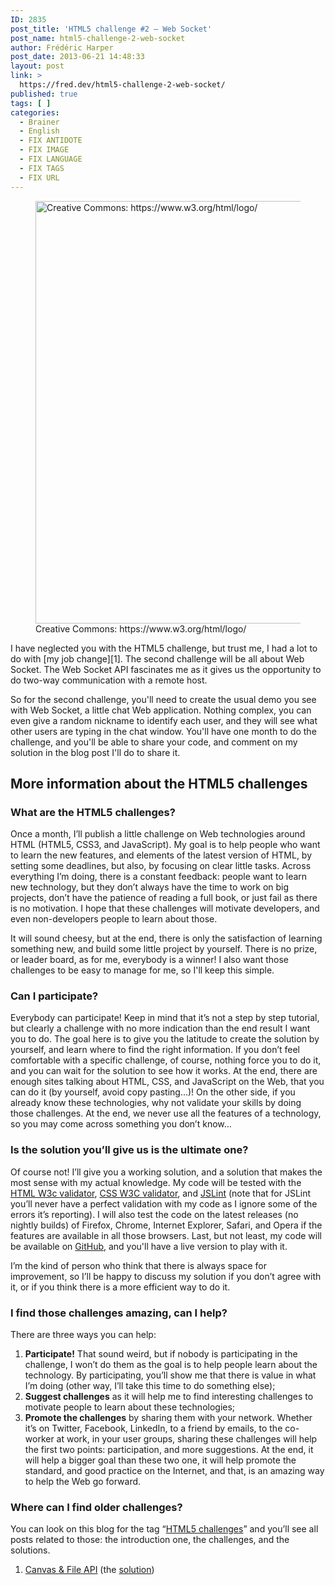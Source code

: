 ```yaml
---
ID: 2835
post_title: 'HTML5 challenge #2 – Web Socket'
post_name: html5-challenge-2-web-socket
author: Frédéric Harper
post_date: 2013-06-21 14:48:33
layout: post
link: >
  https://fred.dev/html5-challenge-2-web-socket/
published: true
tags: [ ]
categories:
  - Brainer
  - English
  - FIX ANTIDOTE
  - FIX IMAGE
  - FIX LANGUAGE
  - FIX TAGS
  - FIX URL
---
```

<figure><img alt="Creative Commons: https://www.w3.org/html/logo/" src="http://fred.dev/wp-content/uploads/2013/06/html5-topper.png" width="1000" height="676" /><figcaption> Creative Commons: https://www.w3.org/html/logo/</figcaption></figure>
I have neglected you with the HTML5 challenge, but trust me, I had a lot to do with [my job change][1]. The second challenge will be all about Web Socket. The Web Socket API fascinates me as it gives us the opportunity to do two-way communication with a remote host.

So for the second challenge, you'll need to create the usual demo you see with Web Socket, a little chat Web application. Nothing complex, you can even give a random nickname to identify each user, and they will see what other users are typing in the chat window. You'll have one month to do the challenge, and you'll be able to share your code, and comment on my solution in the blog post I'll do to share it.

## More information about the HTML5 challenges

### What are the HTML5 challenges?

Once a month, I’ll publish a little challenge on Web technologies around HTML (HTML5, CSS3, and JavaScript). My goal is to help people who want to learn the new features, and elements of the latest version of HTML, by setting some deadlines, but also, by focusing on clear little tasks. Across everything I’m doing, there is a constant feedback: people want to learn new technology, but they don’t always have the time to work on big projects, don’t have the patience of reading a full book, or just fail as there is no motivation. I hope that these challenges will motivate developers, and even non-developers people to learn about those.

It will sound cheesy, but at the end, there is only the satisfaction of learning something new, and build some little project by yourself. There is no prize, or leader board, as for me, everybody is a winner! I also want those challenges to be easy to manage for me, so I'll keep this simple.

### Can I participate?

Everybody can participate! Keep in mind that it’s not a step by step tutorial, but clearly a challenge with no more indication than the end result I want you to do. The goal here is to give you the latitude to create the solution by yourself, and learn where to find the right information. If you don’t feel comfortable with a specific challenge, of course, nothing force you to do it, and you can wait for the solution to see how it works. At the end, there are enough sites talking about HTML, CSS, and JavaScript on the Web, that you can do it (by yourself, avoid copy pasting…)! On the other side, if you already know these technologies, why not validate your skills by doing those challenges. At the end, we never use all the features of a technology, so you may come across something you don’t know…

### Is the solution you’ll give us is the ultimate one?

Of course not! I’ll give you a working solution, and a solution that makes the most sense with my actual knowledge. My code will be tested with the <a href="https://validator.w3.org/" target="_blank" rel="noopener noreferrer">HTML W3c </a><a href="https://validator.w3.org/" target="_blank" rel="noopener noreferrer">validator</a>, <a href="https://jigsaw.w3.org/css-validator/" target="_blank" rel="noopener noreferrer">CSS W3C </a><a href="https://jigsaw.w3.org/css-validator/" target="_blank" rel="noopener noreferrer">validator</a>, and <a href="https://www.jslint.com/" target="_blank" rel="noopener noreferrer">JSLint</a> (note that for JSLint you’ll never have a perfect validation with my code as I ignore some of the errors it’s reporting). I will also test the code on the latest releases (no nightly builds) of Firefox, Chrome, Internet Explorer, Safari, and Opera if the features are available in all those browsers. Last, but not least, my code will be available on <a href="https://github.com/fharper" target="_blank" rel="noopener noreferrer">GitHub</a>, and you'll have a live version to play with it.

I’m the kind of person who think that there is always space for improvement, so I’ll be happy to discuss my solution if you don’t agree with it, or if you think there is a more efficient way to do it.

### I find those challenges amazing, can I help?

There are three ways you can help:

1.  **Participate!** That sound weird, but if nobody is participating in the challenge, I won’t do them as the goal is to help people learn about the technology. By participating, you’ll show me that there is value in what I’m doing (other way, I’ll take this time to do something else);
2.  **Suggest challenges** as it will help me to find interesting challenges to motivate people to learn about these technologies;
3.  **Promote the challenges** by sharing them with your network. Whether it’s on Twitter, Facebook, LinkedIn, to a friend by emails, to the co-worker at work, in your user groups, sharing these challenges will help the first two points: participation, and more suggestions. At the end, it will help a bigger goal than these two one, it will help promote the standard, and good practice on the Internet, and that, is an amazing way to help the Web go forward.

### Where can I find older challenges?

You can look on this blog for the tag “[HTML5 challenges][2]” and you’ll see all posts related to those: the introduction one, the challenges, and the solutions.

1.  [Canvas & File API][3] (the [solution][4])

 [1]: http://fred.dev/im-joining-mozilla/ "I’m joining Mozilla"
 [2]: https://fred.dev/tag/html5-challenges/
 [3]: https://fred.dev/html5-challenge-1-canvas-file-api/
 [4]: https://fred.dev/html5-challenge-1-the-result/